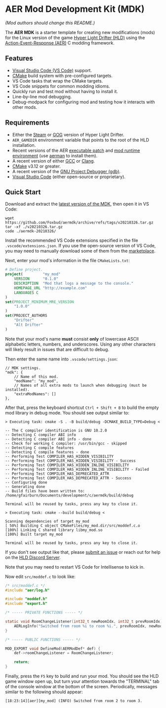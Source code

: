 # AER Mod Development Kit (MDK)


*(Mod authors should change this README.)*

The **AER MDK** is a starter template for creating new modifications (mods) for the Linux version of the game [Hyper Light Drifter (HLD)](https://en.wikipedia.org/wiki/Hyper_Light_Drifter) using the [Action-Event-Response (AER)](https://github.com/users/Foxbud/projects/1) C modding framework.

## Features
- [Visual Studio Code (VS Code)](https://code.visualstudio.com/) support.
- [CMake](https://cmake.org/) build system with pre-configured targets.
- VS Code tasks that wrap the CMake targets.
- VS Code snippets for common modding idioms.
- Quickly run and test mod without having to install it.
- Line-by-line mod debugging.
- Debug-modpack for configuring mod and testing how it interacts with other mods.

## Requirements
- Either the [Steam](https://duckduckgo.com/?t=ffab&q=hyper+light+drifter&ia=web) or [GOG](https://www.gog.com/game/hyper_light_drifter) version of Hyper Light Drifter.
- `AER_GAMEDIR` environment variable that points to the root of the HLD installation.
- Recent versions of the AER [executable patch](https://github.com/Foxbud/aerpatch/releases/latest) and [mod runtime environment](https://github.com/Foxbud/libaermre/releases/latest) (use [aerman](https://github.com/Foxbud/aerman/releases/latest) to install them).
- A recent version of either [GCC](https://gcc.gnu.org/) or [Clang](https://clang.llvm.org/).
- [CMake](https://cmake.org/) v3.12 or greater.
- A recent version of the [GNU Project Debugger (gdb)](https://www.gnu.org/software/gdb/).
- [Visual Studio Code](https://code.visualstudio.com/) (either open-source or proprietary).

## Quick Start
Download and extract the [latest version of the MDK](https://github.com/Foxbud/aermdk/releases/latest), then open it in VS Code:

```
wget https://github.com/Foxbud/aermdk/archive/refs/tags/v20210326.tar.gz
tar -xf ./v20210326.tar.gz
code ./aermdk-20210326/
```

Install the recommended VS Code extensions specified in the file `.vscode/extensions.json`. If you use the open-source version of VS Code, you may need to manually download some of them from the [marketplace](https://marketplace.visualstudio.com/VSCode).

Next, enter your mod's information in the file `CMakeLists.txt`:

```cmake
# Define project.
project(         "my_mod"
    VERSION      "0.1.0"
    DESCRIPTION  "Mod that logs a message to the console."
    HOMEPAGE_URL "http://example.com"
    LANGUAGES C
)
set(PROJECT_MINIMUM_MRE_VERSION
    "1.0.0"
)
set(PROJECT_AUTHORS
    "Drifter"
    "Alt Drifter"
)
```

Note that your mod's name **must** consist **only** of lowercase ASCII alphabetic letters, numbers, and underscores. Using any other characters will likely result in issues that are difficult to debug.

Then enter the same name into `.vscode/settings.json`:

```
// MDK settings.
"mdk": {
    // Name of this mod.
    "modName": "my_mod",
    // Names of all extra mods to launch when debugging (must be installed).
    "extraModNames": []
},
```

After that, press the keyboard shortcut `Ctrl + Shift + B` to build the empty mod library in debug mode. You should see output similar to:

```
> Executing task: cmake -S . -B build/debug -DCMAKE_BUILD_TYPE=Debug <

-- The C compiler identification is GNU 10.2.0
-- Detecting C compiler ABI info
-- Detecting C compiler ABI info - done
-- Check for working C compiler: /usr/bin/gcc - skipped
-- Detecting C compile features
-- Detecting C compile features - done
-- Performing Test COMPILER_HAS_HIDDEN_VISIBILITY
-- Performing Test COMPILER_HAS_HIDDEN_VISIBILITY - Success
-- Performing Test COMPILER_HAS_HIDDEN_INLINE_VISIBILITY
-- Performing Test COMPILER_HAS_HIDDEN_INLINE_VISIBILITY - Failed
-- Performing Test COMPILER_HAS_DEPRECATED_ATTR
-- Performing Test COMPILER_HAS_DEPRECATED_ATTR - Success
-- Configuring done
-- Generating done
-- Build files have been written to: /home/gfairburn/Documents/development/c/aermdk/build/debug

Terminal will be reused by tasks, press any key to close it.

> Executing task: cmake --build build/debug <

Scanning dependencies of target my_mod
[ 50%] Building C object CMakeFiles/my_mod.dir/src/moddef.c.o
[100%] Linking C shared library libmy_mod.so
[100%] Built target my_mod

Terminal will be reused by tasks, press any key to close it.
```

If you don't see output like that, please [submit an issue](https://github.com/Foxbud/aermdk/issues/new) or reach out for help on the [HLD Discord Server](https://discord.gg/XaBrHDHTGe).

Note that you may need to restart VS Code for Intellisense to kick in.

Now edit `src/moddef.c` to look like:

```c
/* src/moddef.c */
#include "aer/log.h"

#include "moddef.h"
#include "export.h"

/* ----- PRIVATE FUNCTIONS ----- */

static void RoomChangeListener(int32_t newRoomIdx, int32_t prevRoomIdx) {
    AERLogInfo("Switched from room %i to room %i.", prevRoomIdx, newRoomIdx);
}

/* ----- PUBLIC FUNCTIONS ----- */

MOD_EXPORT void DefineMod(AERModDef* def) {
    def->roomChangeListener = RoomChangeListener;

    return;
}
```

Finally, press the `F5` key to build and run your mod. You should see the HLD game window open up, but turn your attention towards the "TERMINAL" tab of the console window at the bottom of the screen. Periodically, messages similar to the following should appear:

```
[18:23:14][aer][my_mod] (INFO) Switched from room 2 to room 3.
```